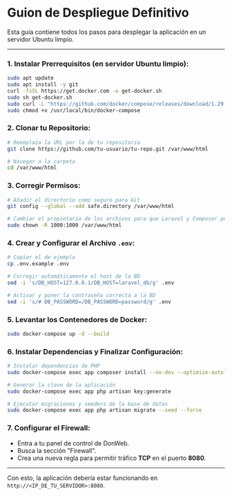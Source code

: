 # Guion de Despliegue Definitivo

Esta guía contiene todos los pasos para desplegar la aplicación en un servidor Ubuntu limpio.

---

### **1. Instalar Prerrequisitos (en servidor Ubuntu limpio):**
```bash
sudo apt update
sudo apt install -y git
curl -fsSL https://get.docker.com -o get-docker.sh
sudo sh get-docker.sh
sudo curl -L "https://github.com/docker/compose/releases/download/1.29.2/docker-compose-$(uname -s)-$(uname -m)" -o /usr/local/bin/docker-compose
sudo chmod +x /usr/local/bin/docker-compose
```

### **2. Clonar tu Repositorio:**
```bash
# Reemplaza la URL por la de tu repositorio
git clone https://github.com/tu-usuario/tu-repo.git /var/www/html 

# Navegar a la carpeta
cd /var/www/html
```

### **3. Corregir Permisos:**
```bash
# Añadir el directorio como seguro para Git
git config --global --add safe.directory /var/www/html

# Cambiar el propietario de los archivos para que Laravel y Composer puedan escribir
sudo chown -R 1000:1000 /var/www/html
```

### **4. Crear y Configurar el Archivo `.env`:**
```bash
# Copiar el de ejemplo
cp .env.example .env

# Corregir automáticamente el host de la BD
sed -i 's/DB_HOST=127.0.0.1/DB_HOST=laravel_db/g' .env

# Activar y poner la contraseña correcta a la BD
sed -i 's/# DB_PASSWORD=/DB_PASSWORD=password/g' .env
```

### **5. Levantar los Contenedores de Docker:**
```bash
sudo docker-compose up -d --build
```

### **6. Instalar Dependencias y Finalizar Configuración:**
```bash
# Instalar dependencias de PHP
sudo docker-compose exec app composer install --no-dev --optimize-autoloader

# Generar la clave de la aplicación
sudo docker-compose exec app php artisan key:generate

# Ejecutar migraciones y seeders de la base de datos
sudo docker-compose exec app php artisan migrate --seed --force
```

### **7. Configurar el Firewall:**
- Entra a tu panel de control de DonWeb.
- Busca la sección "Firewall".
- Crea una nueva regla para permitir tráfico **TCP** en el puerto **8080**.

---

Con esto, la aplicación debería estar funcionando en `http://<IP_DE_TU_SERVIDOR>:8080`.
